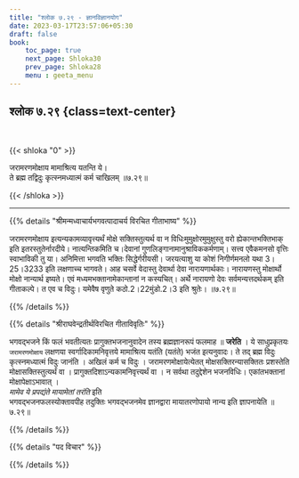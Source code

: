 ```yaml
---
title: "श्लोक ७.२९ - ज्ञानविज्ञानयोग"
date: 2023-03-17T23:57:06+05:30
draft: false
book:
    toc_page: true
    next_page: Shloka30
    prev_page: Shloka28
    menu : geeta_menu
---
```




## श्लोक ७.२९ {class=text-center}

<br/>

{{< shloka  "0"  >}}

जरामरणमोक्षाय मामाश्रित्य यतन्ति ये।  
ते ब्रह्म तद्विदुः कृत्स्नमध्यात्मं कर्म चाखिलम् ॥७.२९॥

{{< /shloka >}}

---


{{% details "श्रीमन्मध्वाचार्यभगवत्पादाचर्य विरचित  गीताभाष्य" %}}

जरामरणमोक्षाय इत्यन्यकामव्यावृत्त्यर्थं मोक्षे 
सक्तिस्तुत्यर्थ वा न विधिःमुमुक्षोरमुमुक्षुस्तु वरो 
ह्येकान्तभक्तिभाक् इति इतरस्तुतेर्नारदीये। नात्यन्तिकमिति 
च।देवानां गुणलिङ्गानामानुश्राविककर्मणाम्। सत्त्व एवैकमनसो 
वृत्तिः स्वाभाविकी तु या। अनिमित्ता भगवति भक्तिः 
सिद्धेर्गरीयसी। जरयत्याशु या कोशं निगीर्णमनलो यथा 3।25।3233 
इति लक्षणाच्च भागवते। आह चसर्वे वेदास्तु देवार्था देवा 
नारायणार्थकाः। नारायणस्तु मोक्षार्थो मोक्षो नान्यार्थ 
इष्यते। एवं मध्यमभक्तानामेकान्तानां न कस्यचित्। अर्थे 
नारायणो देवः सर्वमन्यत्तदर्थकम् इति गीताकल्पे। त एव च विदुः। 
यमेवैष वृणुते कठो.2।22मुंडो.2।3 इति श्रुतेः। ॥७.२९॥

{{% /details %}}



{{% details "श्रीराघवेन्द्रतीर्थविरचित गीताविवृतिः" %}}

भगवद्भजने किं फलं भवतीत्यतः प्रागुक्तभजनानुवादेन तस्य
ब्रह्मज्ञानरूपं फलमाह ॥ **जरेति** । 
ये साधुप्रकृतयः `जरामरणमोक्षाय`
लक्षणया स्वर्गादिकामनिवृत्तये मामाश्रित्य यतंति (यतंते) भजंत 
इत्यनुवादः। ते तद् ब्रह्म विदुः कृत्स्नमध्यात्मं विदुः 
जानंति । अखिलं कर्म च विदुः ।
जरामरणमोक्षायेत्येतत्‌ मोक्षसक्तिरन्यासक्तितः प्रशस्तेति 
मोक्षासक्तिस्तुत्यर्थं वा । 
प्रागुक्तदिशाऽन्यकामनिवृत्त्यर्थं वा । न सर्वथा 
तदुद्देशेन भजनविधिः। एकांतभक्तानां मोक्षापेक्षाऽभावात्‌ ।  
*मामेव ये प्रपद्यंते मायामेतां तरंति* इति  
भगवद्भजनफलस्योक्तावपीह तदुक्तिः भगवद्भजनमेव ज्ञानद्वारा
मायातरणोपायो नान्य इति ज्ञापनायेति ॥७.२९॥


{{% /details %}}



{{% details "पद विचार" %}}


{{% /details %}}
